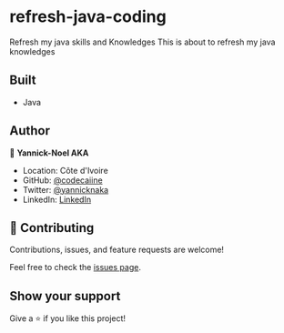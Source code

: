 # refresh-java-coding

Refresh my java skills and Knowledges
This is about to refresh my java knowledges

## Built 

- Java


## Author

👤 **Yannick-Noel AKA**

- Location: Côte d'Ivoire
- GitHub: [@codecaiine](https://github.com/codecaiine)
- Twitter: [@yannicknaka](https://twitter.com/yannicknaka)
- LinkedIn: [LinkedIn](https://www.linkedin.com/in/yannick-no%C3%ABl-aka/)

## 🤝 Contributing

Contributions, issues, and feature requests are welcome!

Feel free to check the [issues page](https://github.com/codecaiine/refresh-java-coding//issues).

## Show your support

Give a ⭐️ if you like this project!
